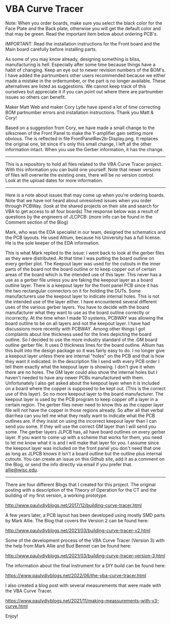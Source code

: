 # VBA Curve Tracer

Note:
When you order boards, make sure you select the black color for the Face Plate and the Back plate, otherwise you will get the default color and that may be green.
Read the important item below about ordering PCB's.

IMPORTANT:
Read the installation instructions for the Front board and the Main board carefully before installing parts.
 
As some of you may know already, designing something is bliss, manufacturing is hell. Especially after some time because things have a habit of changing.
Keep an eye out to newer revision numbers of the BOM's. I have added the partnumbers other users recommended because we either made a mistake in the ordernumber, or the part is no longer available. These alternatives are listed as suggestions. We cannot keep track of this ourselves but appreciate it if you can point out where there are partnumber issues so others can benefit.

Maker Matt Web and maker Cory Lytle have spend a lot of time correcting BOM partnumber errors and installation instructions. Thank you Matt & Cory!

Based on a suggestion from Cory, we have made a small change to the silkscreen of the Front Panel to make the Y-amplifier gain setting more obvious. The is reflected in file FrontPanelRev2b-Display.png.
It replaces the original one, bit since it's only this small change, I left all the other information intact. When you use the Gerber information, it has the change.

---------------------------------------------------------------------------------------------------

This is a repository to hold all files related to the VBA Curve Tracer project. With this information you can build one yourself.
Note that newer versions of files will overwrite the existing ones, there will be no version control. Look at the upload dates for more information.

---------------------------------------------------------------------------------------------------
Here is a note about issues that may come up when you're ordering boards.
Note that we have not heard about unresolved issues when you order through PCBWay. (look at the shared projects on their site and search for VBA to get access to all four boards)
The response below was a result of questions by the engineers of JLCPCB: (more info can be found in the Comment section of the Blog)

Mark, who was the EDA specialist in our team, designed the schematics and the PCB layouts. He used Altium, because his University has a full license.
He is the sole keeper of the EDA information.

This is what Mark replied to the issue:
I went back to look at the gerber files as they were distributed. At that time I was putting the board outline on every gerber plot. The Keepout layer was used for the cutouts in the inner parts of the board not the board outline or to keep copper out of certain areas of the board which is the intended use of this layer. This never has a use as a gerber file unless you are faking the keepout layer as a board outline layer. There is a keepout layer for the front panel PCB since it has the two rectangular connectors on it for holding the DUTs. Some manufacturers use the keepout layer to indicate internal holes. This is not the intended use of the layer either. I have encountered several different uses of the various gerber layers. You have to decide with the board manufacturer what they want to use as the board outline correctly or incorrectly. At the time when I made 10 systems, PCBWAY was allowing the board outline to be on all layers and not the keepout layer. I have had discussions more recently with PCBWAY. Among other things I got complaints about line thickness used for the lines depicting the board outline. So I decided to use the more industry standard of the .GM board outline gerber file. It uses 0 thickness lines for the board outline. Altium has this built into the design package so it was fairly easy to do. I no longer give a keepout layer unless there are internal "holes" on the PCB and that is how they want it indicated. In the description file I send with every PCB order I tell them exactly what the keepout layer is showing. I don't give it when there are no holes. The GM layer could also show the internal holes but I haven't needed to have any newer PCBs manufactured with them. Unfortunately I also get asked about the keepout layer when it is included on a board where the copper is supposed to be kept out. (This is the correct use of this layer). So no more keepout layer to the board manufacturer. The keepout layer is used by the PCB program to keep copper off a layer in a certain region. The gerber files never need to know this as the copper layer file will not have the copper in those regions already. So after all that verbal diarrhea can you tell me what they really want to indicate what the PCB outlines are. If they insist on using the incorrect keepout layer than I can send you some. If they will use the correct GM layer than I will send you some. The gerber layers JLPCB has, all have board outlines on every gerber layer. If you want to come up with a scheme that works for them, you need to let me know what it is and I will make that layer for you. I assume since the keepout layer was included on the front panel you don't need that one as long as JLPCB knows it isn't a board outline but the outline plus internal cutouts. You can create an issue on this Github site, add it as a comment on the Blog, or send the info directly via email if you prefer that. allie@wisc.edu.

--------------------------------------------------------------------------------------------------
There are four different Blogs that I created for this project.
The original posting with a description of the Theory of Operation for the CT and the building of my first version, a working prototype.

http://www.paulvdiyblogs.net/2017/12/building-curve-tracer.html

A few years later, a PCB layout has been developed using mostly SMD parts by Mark Allie. The Blog that covers the Version 2 can be found here:

http://www.paulvdiyblogs.net/2021/03/building-curve-tracer-v2.html

Some of the development process of the VBA Curve Tracer (Version 3) with the help from Mark Allie and Bud Bennet can be found here:

http://www.paulvdiyblogs.net/2021/03/building-curve-tracer-version-3.html

The information about the final instrument for a DIY build can be found here:

https://www.paulvdiyblogs.net/2022/06/the-vba-curve-tracer.html

I also created a blog post with several measurements that were made with the VBA Curve Tracer.

https://www.paulvdiyblogs.net/2021/11/making-meassurements-with-v3-curve.html

Enjoy!
